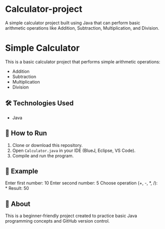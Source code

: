 # Calculator-project
A simple calculator project built using Java that can perform basic arithmetic operations like Addition, Subtraction, Multiplication, and Division.
# Simple Calculator

This is a basic calculator project that performs simple arithmetic operations:

- Addition
- Subtraction
- Multiplication
- Division

## 🛠️ Technologies Used
- Java

## 🚀 How to Run
1. Clone or download this repository.
2. Open `Calculator.java` in your IDE (BlueJ, Eclipse, VS Code).
3. Compile and run the program.

## 📖 Example
Enter first number: 10
Enter second number: 5
Choose operation (+, -, *, /): *
Result: 50


## 📌 About
This is a beginner-friendly project created to practice basic Java programming concepts and GitHub version control.

